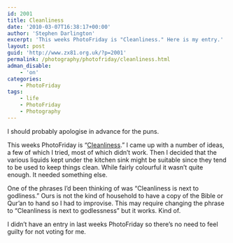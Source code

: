 ```yaml
---
id: 2001
title: Cleanliness
date: '2010-03-07T16:38:17+00:00'
author: 'Stephen Darlington'
excerpt: 'This weeks PhotoFriday is "Cleanliness." Here is my entry.'
layout: post
guid: 'http://www.zx81.org.uk/?p=2001'
permalink: /photography/photofriday/cleanliness.html
adman_disable:
    - 'on'
categories:
    - PhotoFriday
tags:
    - life
    - PhotoFriday
    - Photography
---
```


I should probably apologise in advance for the puns.

This weeks PhotoFriday is “[Cleanliness](http://www.photofriday.com/archives/challenge/000961.php).” I came up with a number of ideas, a few of which I tried, most of which didn’t work. Then I decided that the various liquids kept under the kitchen sink might be suitable since they tend to be used to keep things clean. While fairly colourful it wasn’t quite enough. It needed something else.

One of the phrases I’d been thinking of was “Cleanliness is next to godliness.” Ours is not the kind of household to have a copy of the Bible or Qur’an to hand so I had to improvise. This may require changing the phrase to “Cleanliness is next to godlessness” but it works. Kind of.

I didn’t have an entry in last weeks PhotoFriday so there’s no need to feel guilty for not voting for me.